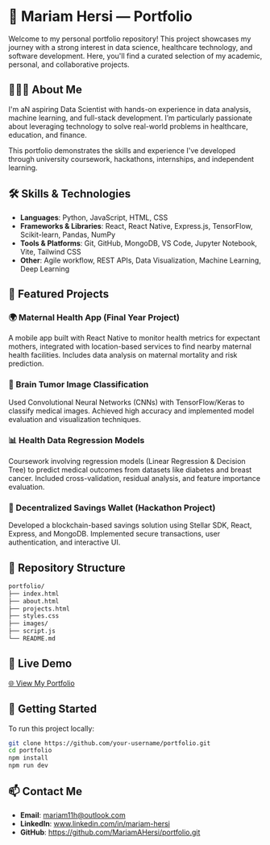 # 💼 Mariam Hersi — Portfolio

Welcome to my personal portfolio repository! This project showcases my journey with a strong interest in data science, healthcare technology, and software development. Here, you'll find a curated selection of my academic, personal, and collaborative projects.

## 👩🏽‍🎓 About Me

I'm aN aspiring Data Scientist with hands-on experience in data analysis, machine learning, and full-stack development. I’m particularly passionate about leveraging technology to solve real-world problems in healthcare, education, and finance.

This portfolio demonstrates the skills and experience I've developed through university coursework, hackathons, internships, and independent learning.

## 🛠️ Skills & Technologies

- **Languages**: Python, JavaScript, HTML, CSS
- **Frameworks & Libraries**: React, React Native, Express.js, TensorFlow, Scikit-learn, Pandas, NumPy
- **Tools & Platforms**: Git, GitHub, MongoDB, VS Code, Jupyter Notebook, Vite, Tailwind CSS
- **Other**: Agile workflow, REST APIs, Data Visualization, Machine Learning, Deep Learning

## 🌟 Featured Projects

### 🌍 Maternal Health App (Final Year Project)
A mobile app built with React Native to monitor health metrics for expectant mothers, integrated with location-based services to find nearby maternal health facilities. Includes data analysis on maternal mortality and risk prediction.

### 🧠 Brain Tumor Image Classification
Used Convolutional Neural Networks (CNNs) with TensorFlow/Keras to classify medical images. Achieved high accuracy and implemented model evaluation and visualization techniques.

### 📊 Health Data Regression Models
Coursework involving regression models (Linear Regression & Decision Tree) to predict medical outcomes from datasets like diabetes and breast cancer. Included cross-validation, residual analysis, and feature importance evaluation.

### 💸 Decentralized Savings Wallet (Hackathon Project)
Developed a blockchain-based savings solution using Stellar SDK, React, Express, and MongoDB. Implemented secure transactions, user authentication, and interactive UI.

## 📁 Repository Structure
```bash
portfolio/
├── index.html              
├── about.html              
├── projects.html                      
├── styles.css          
├── images/     
├── script.js                           
└── README.md              
```

## 🔗 Live Demo

[🌐 View My Portfolio]( https://mariamahersi.github.io/Portfolio/)

## 🚀 Getting Started

To run this project locally:

```bash
git clone https://github.com/your-username/portfolio.git
cd portfolio
npm install
npm run dev
```

## 📫 Contact Me

- **Email**: mariam11h@outlook.com
- **LinkedIn**: www.linkedin.com/in/mariam-hersi
- **GitHub**: https://github.com/MariamAHersi/portfolio.git
